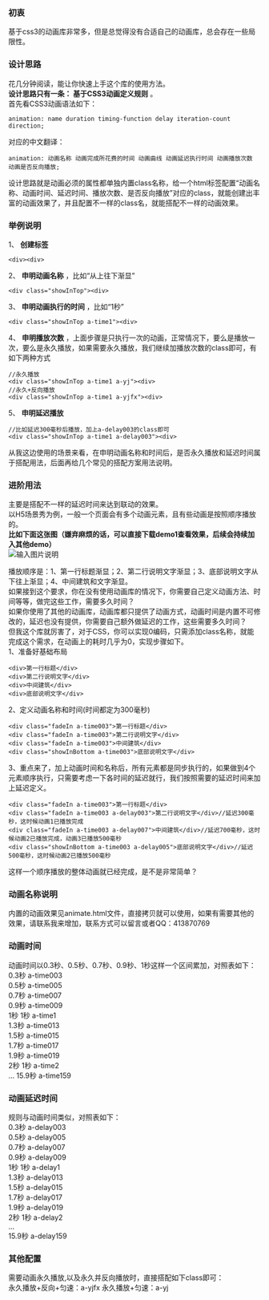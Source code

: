 ### 初衷
基于css3的动画库非常多，但是总觉得没有合适自己的动画库，总会存在一些局限性。

### 设计思路
花几分钟阅读，能让你快速上手这个库的使用方法。    
**设计思路只有一条： 基于CSS3动画定义规则** 。    
首先看CSS3动画语法如下：
```
animation: name duration timing-function delay iteration-count direction;
```
对应的中文翻译：    
```
animation: 动画名称 动画完成所花费的时间 动画曲线 动画延迟执行时间 动画播放次数 动画是否反向播放;     
```

设计思路就是动画必须的属性都单独内置class名称，给一个html标签配置“动画名称、动画时间、延迟时间、播放次数、是否反向播放”对应的class，就能创建出丰富的动画效果了，并且配置不一样的class名，就能搭配不一样的动画效果。     

### 举例说明
1、 **创建标签** 
```
<div><div>
```
2、 **申明动画名称** ，比如“从上往下渐显”
```
<div class="showInTop"><div>
```
3、 **申明动画执行的时间** ，比如“1秒”
```
<div class="showInTop a-time1"><div>
```
4、 **申明播放次数** ，上面步骤是只执行一次的动画，正常情况下，要么是播放一次，要么是永久播放，如果需要永久播放，我们继续加播放次数的class即可，有如下两种方式    
```
//永久播放
<div class="showInTop a-time1 a-yj"><div>
//永久+反向播放
<div class="showInTop a-time1 a-yjfx"><div>
```
5、 **申明延迟播放** 
```
//比如延迟300毫秒后播放，加上a-delay003的class即可
<div class="showInTop a-time1 a-delay003"><div>
```
从我这边使用的场景来看，在申明动画名称和时间后，是否永久播放和延迟时间属于搭配用法，后面再给几个常见的搭配方案用法说明。

### 进阶用法

主要是搭配不一样的延迟时间来达到联动的效果。     
以H5场景秀为例，一般一个页面会有多个动画元素，且有些动画是按照顺序播放的。    
 **比如下面这张图（嫌弃麻烦的话，可以直接下载demo1查看效果，后续会持续加入其他demo）**     
![输入图片说明](https://gitee.com/uploads/images/2018/0212/114317_f4920d64_75933.png "QQ截图20180212114448.png")

播放顺序是：1、第一行标题渐显；2、第二行说明文字渐显；3、底部说明文字从下往上渐显；4、中间建筑和文字渐显。    
如果接到这个要求，你在没有使用动画库的情况下，你需要自己定义动画方法、时间等等，做完这些工作，需要多久时间？    
如果你使用了其他的动画库，动画库都只提供了动画方式，动画时间是内置不可修改的，延迟也没有提供，你需要自己额外做延迟的工作，这些需要多久时间？    
但我这个库就厉害了，对于CSS，你可以实现0编码，只需添加class名称，就能完成这个需求，在动画上的耗时几乎为0，实现步骤如下。    
1、准备好基础布局
```
<div>第一行标题</div>
<div>第二行说明文字</div>
<div>中间建筑</div>
<div>底部说明文字</div>
```
2、定义动画名称和时间(时间都定为300毫秒)
```
<div class="fadeIn a-time003">第一行标题</div>
<div class="fadeIn a-time003">第二行说明文字</div>
<div class="fadeIn a-time003">中间建筑</div>
<div class="showInBottom a-time003">底部说明文字</div>
```
3、重点来了，加上动画时间和名称后，所有元素都是同步执行的，如果做到4个元素顺序执行，只需要考虑一下各时间的延迟就行，我们按照需要的延迟时间来加上延迟定义。
```
<div class="fadeIn a-time003">第一行标题</div>
<div class="fadeIn a-time003 a-delay003">第二行说明文字</div>//延迟300毫秒，这时候动画1已播放完成
<div class="fadeIn a-time003 a-delay007">中间建筑</div>//延迟700毫秒，这时候动画2已播放完成，动画3已播放500毫秒
<div class="showInBottom a-time003 a-delay005">底部说明文字</div>//延迟500毫秒，这时候动画2已播放500毫秒
```
这样一个顺序播放的整体动画就已经完成，是不是非常简单？

### 动画名称说明
内置的动画效果见animate.html文件，直接拷贝就可以使用，如果有需要其他的效果，请联系我来增加，联系方式可以留言或者QQ：413870769    

### 动画时间
动画时间以0.3秒、0.5秒、0.7秒、0.9秒、1秒这样一个区间累加，对照表如下：     
0.3秒 a-time003        
0.5秒 a-time005        
0.7秒 a-time007        
0.9秒 a-time009        
1秒 1秒 a-time1        
1.3秒 a-time013        
1.5秒 a-time015        
1.7秒 a-time017        
1.9秒 a-time019        
2秒 1秒 a-time2      
...
15.9秒  a-time159      

### 动画延迟时间
规则与动画时间类似，对照表如下：     
0.3秒 a-delay003        
0.5秒 a-delay005        
0.7秒 a-delay007        
0.9秒 a-delay009        
1秒 1秒 a-delay1        
1.3秒 a-delay013        
1.5秒 a-delay015        
1.7秒 a-delay017        
1.9秒 a-delay019        
2秒 1秒 a-delay2      
...     
15.9秒  a-delay159

### 其他配置
需要动画永久播放,以及永久并反向播放时，直接搭配如下class即可：     
永久播放+反向+匀速：a-yjfx
永久播放+匀速：a-yj